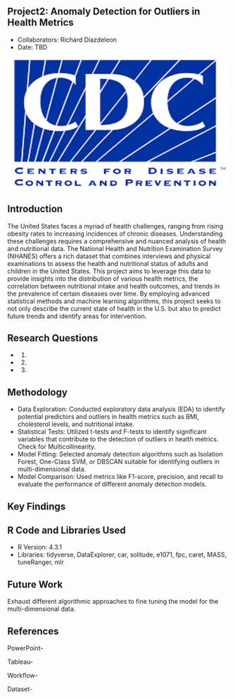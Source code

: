 ## Project2: Anomaly Detection for Outliers in Health Metrics
* Collaborators: Richard Diazdeleon
* Date: TBD

<img src="cdc.png" width= 600 height=300>	

## Introduction
The United States faces a myriad of health challenges, ranging from rising obesity rates to increasing incidences of chronic diseases. Understanding these challenges requires a comprehensive and nuanced analysis of health and nutritional data. The National Health and Nutrition Examination Survey (NHANES) offers a rich dataset that combines interviews and physical examinations to assess the health and nutritional status of adults and children in the United States. This project aims to leverage this data to provide insights into the distribution of various health metrics, the correlation between nutritional intake and health outcomes, and trends in the prevalence of certain diseases over time. By employing advanced statistical methods and machine learning algorithms, this project seeks to not only describe the current state of health in the U.S. but also to predict future trends and identify areas for intervention.

## Research Questions
* 1.
* 2.
* 3. 

## Methodology
* Data Exploration:  Conducted exploratory data analysis (EDA) to identify potential predictors and outliers in health metrics such as BMI, cholesterol levels, and nutritional intake.
* Statistical Tests: Utilized t-tests and F-tests to identify significant variables that contribute to the detection of outliers in health metrics. Check for Multicollinearity.
* Model Fitting: Selected anomaly detection algorithms such as Isolation Forest, One-Class SVM, or DBSCAN suitable for identifying outliers in multi-dimensional data.
* Model Comparison: Used metrics like F1-score, precision, and recall to evaluate the performance of different anomaly detection models.
  
## Key Findings


##  R Code and Libraries Used
* R Version: 4.3.1
* Libraries: tidyverse, DataExplorer, car, solitude, e1071, fpc, caret, MASS, tuneRanger, mlr 

## Future Work
Exhaust different algorithmic approaches to fine tuning the model for the multi-dimensional data.

## References
PowerPoint-

Tableau- 

Workflow- 

Dataset- 
